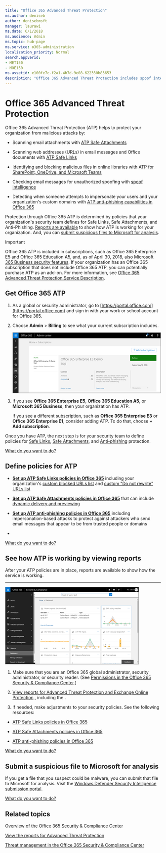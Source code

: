 ```yaml
---
title: "Office 365 Advanced Threat Protection"
ms.author: deniseb
author: denisebmsft
manager: laurawi
ms.date: 6/1/2018
ms.audience: Admin
ms.topic: hub-page
ms.service: o365-administration
localization_priority: Normal
search.appverid:
- MET150
- MOE150
ms.assetid: e100fe7c-f2a1-4b7d-9e08-622330b83653
description: "Office 365 Advanced Threat Protection includes spoof intelligence, safe links, safe attachments, and advanced anti-phishing capabilities. Advanced Threat Protection is also being extended to files in SharePoint Online, OneDrive for Business, and Microsoft Teams."
---
```


# Office 365 Advanced Threat Protection

Office 365 Advanced Threat Protection (ATP) helps to protect your organization from malicious attacks by:
  
- Scanning email attachments with [ATP Safe Attachments](atp-safe-attachments.md)
    
- Scanning web addresses (URLs) in email messages and Office documents with [ATP Safe Links](atp-safe-links.md)
    
- Identifying and blocking malicious files in online libraries with [ATP for SharePoint, OneDrive, and Microsoft Teams](atp-for-spo-odb-and-teams.md)
    
- Checking email messages for unauthorized spoofing with [spoof intelligence](learn-about-spoof-intelligence.md)
    
- Detecting when someone attempts to impersonate your users and your organization's custom domains with [ATP anti-phishing capabilities in Office 365](atp-anti-phishing.md)
    
Protection through Office 365 ATP is determined by policies that your organization's security team defines for Safe Links, Safe Attachments, and Anti-Phishing. [Reports are available](view-reports-for-atp.md) to show how ATP is working for your organization. And, you can [submit suspicious files to Microsoft for analysis](office-365-atp.md#submitlalware).
  
> [!IMPORTANT]
> Office 365 ATP is included in subscriptions, such as Office 365 Enterprise E5 and Office 365 Education A5, and, as of April 30, 2018, also [Microsoft 365 Business security features](https://support.office.com/article/c123694a-1efb-459e-a8d5-2187975373dc). If your organization has an Office 365 subscription that does not include Office 365 ATP, you can potentially purchase ATP as an add-on. For more information, see [Office 365 Advanced Threat Protection Service Description](https://technet.microsoft.com/library/exchange-online-advanced-threat-protection-service-description.aspx). 
      
## Get Office 365 ATP
<a name="getatp"> </a>

1. As a global or security administrator, go to [https://portal.office.com](https://portal.office.com) and sign in with your work or school account for Office 365. 
    
2. Choose **Admin** \> **Billing** to see what your current subscription includes. 
    
    ![As a global admin, sign in at portal.office.com and go to Admin \> Billing](media/18a3546c-bd1f-4f49-82ec-0184909b42c2.png)
  
3. If you see **Office 365 Enterprise E5**, **Office 365 Education A5**, or **Microsoft 365 Business**, then your organization has ATP. 
    
    If you see a different subscription, such as **Office 365 Enterprise E3** or **Office 365 Enterprise E1**, consider adding ATP. To do that, choose **+ Add subscription**.
    
Once you have ATP, the next step is for your security team to define policies for [Safe Links](atp-safe-links.md), [Safe Attachments](atp-safe-attachments.md), and [Anti-phishing](set-up-atp-anti-phishing-policies.md) protection. 
  
[What do you want to do?](office-365-atp.md#TOC)
  
## Define policies for ATP
<a name="policies"> </a>

- **[Set up ATP Safe Links policies in Office 365](set-up-atp-safe-links-policies.md)** including your organization's [custom blocked URLs list](set-up-a-custom-blocked-urls-list-wtih-atp.md) and [custom "Do not rewrite" URLs list](set-up-a-custom-do-not-rewrite-urls-list-with-atp.md)
    
- **[Set up ATP Safe Attachments policies in Office 365](set-up-atp-safe-attachments-policies.md)** that can include [dynamic delivery and previewing](dynamic-delivery-and-previewing.md)
    
- **[Set up ATP anti-phishing policies in Office 365](set-up-atp-anti-phishing-policies.md)** including impersonation-based attacks to protect against attackers who send email messages that appear to be from trusted people or domains 
    
- 
    
[What do you want to do?](office-365-atp.md#TOC)
  
## See how ATP is working by viewing reports
<a name="reports"> </a>

After your ATP policies are in place, reports are available to show how the service is working.
  
****

[![The Security &amp; Compliance Center dashboard can help you see where Advanced Threat Protection is working](media/6b213d34-adbb-44af-8549-be9a7e2db087.png)](view-reports-for-atp.md)
  
1. Make sure that you are an Office 365 global administrator, security administrator, or security reader. (See [Permissions in the Office 365 Security &amp; Compliance Center](permissions-in-the-security-and-compliance-center.md).)
    
2. [View reports for Advanced Threat Protection and Exchange Online Protection](view-reports-for-atp.md) , including the [](view-reports-for-atp.md#advancedthreats_1_1_1_1_1).
    
3. If needed, make adjustments to your security policies. See the following resources:
    
  - [ATP Safe Links policies in Office 365](set-up-atp-safe-links-policies.md)
    
  - [ATP Safe Attachments policies in Office 365](set-up-atp-safe-attachments-policies.md)
    
  - [ATP anti-phishing policies in Office 365](set-up-atp-anti-phishing-policies.md)
    
[What do you want to do?](office-365-atp.md#TOC)
  
## Submit a suspicious file to Microsoft for analysis
<a name="submitfile"> </a>

If you get a file that you suspect could be malware, you can submit that file to Microsoft for analysis. Visit the [Windows Defender Security Intelligence submission portal](https://go.microsoft.com/fwlink/?linkid=857185).
  
[What do you want to do?](office-365-atp.md#TOC)
  
## Related topics
<a name="submitfile"> </a>

[Overview of the Office 365 Security &amp; Compliance Center](https://support.office.com/article/a5f2fd18-b029-4257-b5a8-ae83e7768c85)
  
[View the reports for Advanced Threat Protection](view-reports-for-atp.md)
  
[Threat management in the Office 365 Security &amp; Compliance Center](threat-management.md)
  


